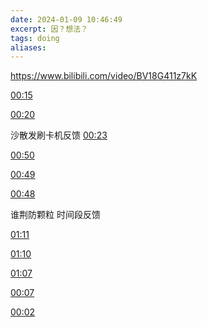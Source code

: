 ```yaml
---
date: 2024-01-09 10:46:49
excerpt: 因？想法？
tags: doing
aliases:
---
```

https://www.bilibili.com/video/BV18G411z7kK


[00:15](https://www.bilibili.com/video/BV18G411z7kK#t=15.95603)


[00:20](https://www.bilibili.com/video/BV18G411z7kK#t=20.10243)


沙散发刷卡机反馈
[00:23](https://www.bilibili.com/video/BV18G411z7kK#t=23.543979)


[00:50](https://www.bilibili.com/video/BV18G411z7kK#t=50.146763)

[00:49](https://www.bilibili.com/video/BV18G411z7kK#t=49.959223)

[00:48](https://www.bilibili.com/video/BV18G411z7kK#t=48.060631)

谁荆防颗粒
时间段反馈

[01:11](https://www.bilibili.com/video/BV18G411z7kK#t=71.811473)

[01:10](https://www.bilibili.com/video/BV18G411z7kK#t=70.131678)

[01:07](https://www.bilibili.com/video/BV18G411z7kK#t=67.833637)




[00:07](https://www.bilibili.com/video/BV1gb4y1a7uv#t=7.283928)


[00:02](https://www.bilibili.com/video/BV18G411z7kK#t=2.803561)
